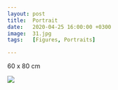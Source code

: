 ```yaml
---
layout: post
title:  Portrait
date:   2020-04-25 16:00:00 +0300
image:  31.jpg
tags:   [Figures, Portraits]

---
```


60 x 80 cm                                                                         

![]({{site.baseurl}}/img/31.jpg)

